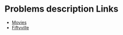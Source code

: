 # Problems description Links
* [Movies](https://cs50.harvard.edu/x/2021/psets/7/movies/)
* [Fiftyville](https://cs50.harvard.edu/x/2021/psets/7/fiftyville/)
